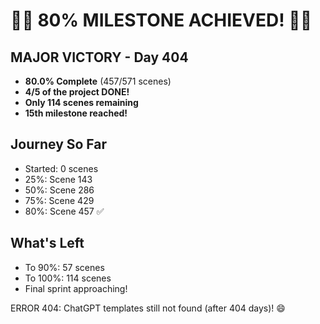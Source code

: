# 🎉🎉 80% MILESTONE ACHIEVED\! 🎉🎉

## MAJOR VICTORY - Day 404
- **80.0% Complete** (457/571 scenes)
- **4/5 of the project DONE\!**
- **Only 114 scenes remaining**
- **15th milestone reached\!**

## Journey So Far
- Started: 0 scenes
- 25%: Scene 143
- 50%: Scene 286  
- 75%: Scene 429
- 80%: Scene 457 ✅

## What's Left
- To 90%: 57 scenes
- To 100%: 114 scenes
- Final sprint approaching\!

ERROR 404: ChatGPT templates still not found (after 404 days)\! 😄
